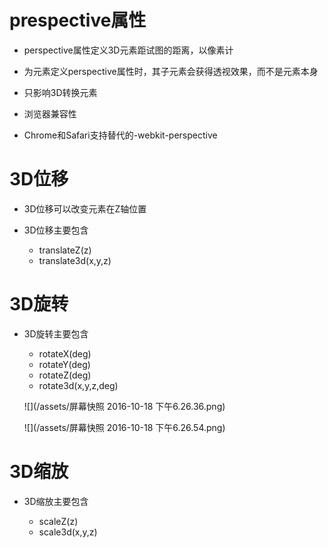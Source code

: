 # prespective属性

 - perspective属性定义3D元素距试图的距离，以像素计

  - 为元素定义perspective属性时，其子元素会获得透视效果，而不是元素本身

  - 只影响3D转换元素

 - 浏览器兼容性

  - Chrome和Safari支持替代的-webkit-perspective 

# 3D位移

 - 3D位移可以改变元素在Z轴位置

 - 3D位移主要包含

   - translateZ(z)
   - translate3d(x,y,z)

# 3D旋转

 - 3D旋转主要包含

   - rotateX(deg)
   - rotateY(deg)
   - rotateZ(deg)
   - rotate3d(x,y,z,deg)

   ![](/assets/屏幕快照 2016-10-18 下午6.26.36.png)

   ![](/assets/屏幕快照 2016-10-18 下午6.26.54.png)

# 3D缩放

  - 3D缩放主要包含

    - scaleZ(z)
    - scale3d(x,y,z)

